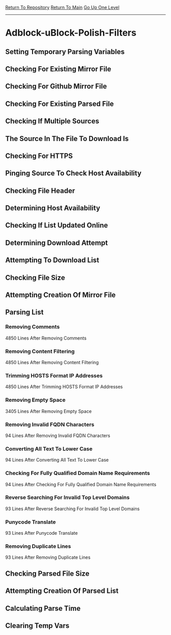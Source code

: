 [Return To Repository](https://github.com/deathbybandaid/piholeparser/)
[Return To Main](https://github.com/deathbybandaid/piholeparser/blob/master/RecentRunLogs/Mainlog.md)
[Go Up One Level](https://github.com/deathbybandaid/piholeparser/blob/master/RecentRunLogs/TopLevelScripts/30-Processing-External-Blacklists.md)
____________________________________
# Adblock-uBlock-Polish-Filters
## Setting Temporary Parsing Variables
## Checking For Existing Mirror File
## Checking For Github Mirror File
## Checking For Existing Parsed File
## Checking If Multiple Sources
## The Source In The File To Download Is
## Checking For HTTPS
## Pinging Source To Check Host Availability
## Checking File Header
## Determining Host Availability
## Checking If List Updated Online
## Determining Download Attempt
## Attempting To Download List
## Checking File Size
## Attempting Creation Of Mirror File
## Parsing List
### Removing Comments
4850 Lines After Removing Comments
### Removing Content Filtering
4850 Lines After Removing Content Filtering
### Trimming HOSTS Format IP Addresses
4850 Lines After Trimming HOSTS Format IP Addresses
### Removing Empty Space
3405 Lines After Removing Empty Space
### Removing Invalid FQDN Characters
94 Lines After Removing Invalid FQDN Characters
### Converting All Text To Lower Case
94 Lines After Converting All Text To Lower Case
### Checking For Fully Qualified Domain Name Requirements
94 Lines After Checking For Fully Qualified Domain Name Requirements
### Reverse Searching For Invalid Top Level Domains
93 Lines After Reverse Searching For Invalid Top Level Domains
### Punycode Translate
93 Lines After Punycode Translate
### Removing Duplicate Lines
93 Lines After Removing Duplicate Lines
## Checking Parsed File Size
## Attempting Creation Of Parsed List
## Calculating Parse Time
## Clearing Temp Vars
